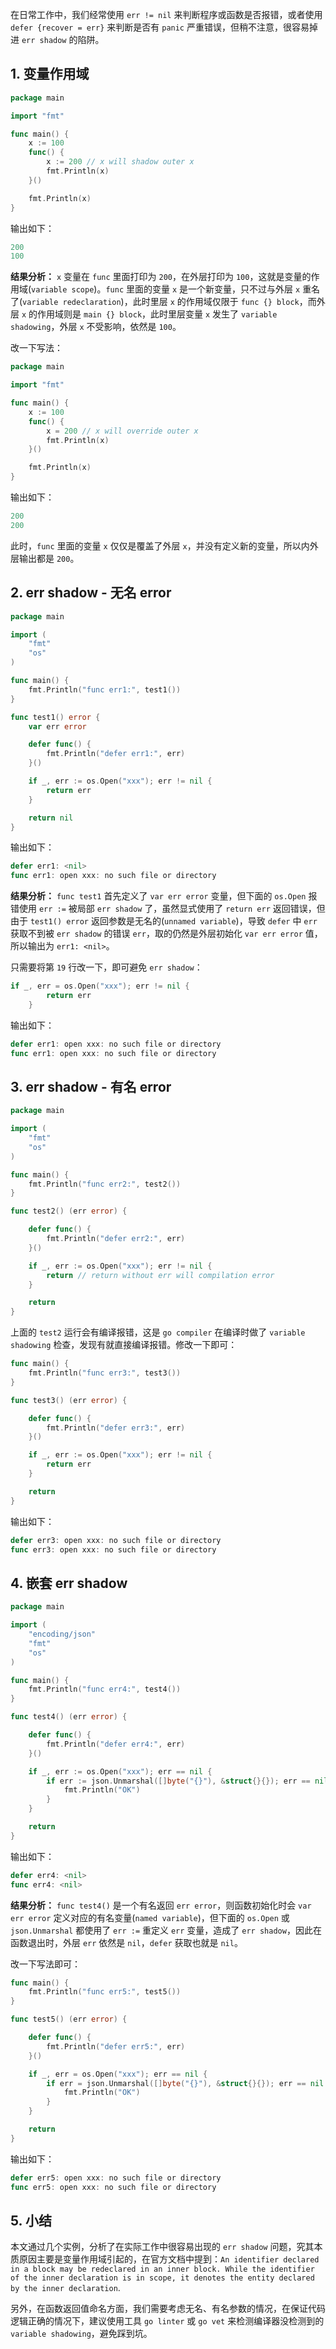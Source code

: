 在日常工作中，我们经常使用 `err != nil` 来判断程序或函数是否报错，或者使用 `defer {recover = err}` 来判断是否有 `panic` 严重错误，但稍不注意，很容易掉进 `err shadow` 的陷阱。

## 1. 变量作用域

```go
package main

import "fmt"

func main() {
	x := 100
	func() {
		x := 200 // x will shadow outer x
		fmt.Println(x)
	}()

	fmt.Println(x)
}
```

输出如下：
```go
200
100
```

**结果分析：**
`x` 变量在 `func` 里面打印为 `200`，在外层打印为 `100`，这就是变量的作用域(`variable scope`)。`func` 里面的变量 `x` 是一个新变量，只不过与外层 `x` 重名了(`variable redeclaration`)，此时里层 `x` 的作用域仅限于 `func {} block`，而外层 `x` 的作用域则是 `main {} block`，此时里层变量 `x` 发生了 `variable shadowing`，外层 `x` 不受影响，依然是 `100`。

改一下写法：
```go
package main

import "fmt"

func main() {
	x := 100
	func() {
		x = 200 // x will override outer x
		fmt.Println(x)
	}()

	fmt.Println(x)
}
```

输出如下：
```go
200
200
```
此时，`func` 里面的变量 `x` 仅仅是覆盖了外层 `x`，并没有定义新的变量，所以内外层输出都是 `200`。

## 2. err shadow - 无名 error
```go
package main

import (
	"fmt"
	"os"
)

func main() {
	fmt.Println("func err1:", test1())
}

func test1() error {
	var err error

	defer func() {
		fmt.Println("defer err1:", err)
	}()

	if _, err := os.Open("xxx"); err != nil {
		return err
	}

	return nil
}
```
输出如下：
```go
defer err1: <nil>
func err1: open xxx: no such file or directory
```

**结果分析：**
`func test1` 首先定义了 `var err error` 变量，但下面的 `os.Open` 报错使用 `err :=` 被局部 `err shadow` 了，虽然显式使用了 `return err` 返回错误，但由于 `test1() error` 返回参数是无名的(`unnamed variable`)，导致 `defer` 中 `err` 获取不到被 `err shadow` 的错误 `err`，取的仍然是外层初始化 `var err error` 值，所以输出为 `err1: <nil>`。

只需要将第 `19` 行改一下，即可避免 `err shadow`：
```go
if _, err = os.Open("xxx"); err != nil {
		return err
	}
```
输出如下：
```go
defer err1: open xxx: no such file or directory
func err1: open xxx: no such file or directory
```

## 3. err shadow - 有名 error
```go
package main

import (
	"fmt"
	"os"
)

func main() {
	fmt.Println("func err2:", test2())
}

func test2() (err error) {

	defer func() {
		fmt.Println("defer err2:", err)
	}()

	if _, err := os.Open("xxx"); err != nil {
		return // return without err will compilation error
	}

	return
}
```

上面的 `test2` 运行会有编译报错，这是 `go compiler` 在编译时做了 `variable shadowing` 检查，发现有就直接编译报错。修改一下即可：

```go
func main() {
	fmt.Println("func err3:", test3())
}

func test3() (err error) {

	defer func() {
		fmt.Println("defer err3:", err)
	}()

	if _, err := os.Open("xxx"); err != nil {
		return err
	}

	return
}
```

输出如下：
```go
defer err3: open xxx: no such file or directory
func err3: open xxx: no such file or directory
```

## 4. 嵌套 err shadow
```go
package main

import (
	"encoding/json"
	"fmt"
	"os"
)

func main() {
	fmt.Println("func err4:", test4())
}

func test4() (err error) {

	defer func() {
		fmt.Println("defer err4:", err)
	}()

	if _, err := os.Open("xxx"); err == nil {
		if err := json.Unmarshal([]byte("{}"), &struct{}{}); err == nil {
			fmt.Println("OK")
		}
	}

	return
}
```

输出如下：
```go
defer err4: <nil>
func err4: <nil>
```

**结果分析：**
`func test4()` 是一个有名返回 `err error`，则函数初始化时会 `var err error` 定义对应的有名变量(`named variable`)，但下面的 `os.Open` 或 `json.Unmarshal` 都使用了 `err :=` 重定义 `err` 变量，造成了 `err shadow`，因此在函数退出时，外层 `err` 依然是 `nil`，`defer` 获取也就是 `nil`。

改一下写法即可：
```go
func main() {
	fmt.Println("func err5:", test5())
}

func test5() (err error) {

	defer func() {
		fmt.Println("defer err5:", err)
	}()

	if _, err = os.Open("xxx"); err == nil {
		if err = json.Unmarshal([]byte("{}"), &struct{}{}); err == nil {
			fmt.Println("OK")
		}
	}

	return
}
```

输出如下：
```go
defer err5: open xxx: no such file or directory
func err5: open xxx: no such file or directory
```

## 5. 小结
本文通过几个实例，分析了在实际工作中很容易出现的 `err shadow` 问题，究其本质原因主要是变量作用域引起的，在官方文档中提到：`An identifier declared in a block may be redeclared in an inner block. While the identifier of the inner declaration is in scope, it denotes the entity declared by the inner declaration`.

另外，在函数返回值命名方面，我们需要考虑无名、有名参数的情况，在保证代码逻辑正确的情况下，建议使用工具 `go linter` 或 `go vet` 来检测编译器没检测到的 `variable shadowing`，避免踩到坑。